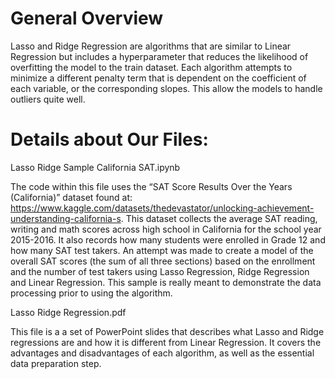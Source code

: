 # General Overview

Lasso and Ridge Regression are algorithms that are similar to Linear Regression but includes a hyperparameter that reduces the likelihood of overfitting the model to the train dataset. Each algorithm attempts to minimize a different penalty term that is dependent on the coefficient of each variable, or the corresponding slopes. This allow the models to handle outliers quite well.

# Details about Our Files:

Lasso Ridge Sample California SAT.ipynb

The code within this file uses the “SAT Score Results Over the Years (California)” dataset found at: https://www.kaggle.com/datasets/thedevastator/unlocking-achievement-understanding-california-s. This dataset collects the average SAT reading, writing and math scores across high school in California for the school year 2015-2016. It also records how many students were enrolled in Grade 12 and how many SAT test takers. An attempt was made to create a model of the overall SAT scores (the sum of all three sections) based on the enrollment and the number of test takers using Lasso Regression, Ridge Regression and Linear Regression. This sample is really meant to demonstrate the data processing prior to using the algorithm.


Lasso Ridge Regression.pdf

This file is a a set of PowerPoint slides that describes what Lasso and Ridge regressions are and how it is different from Linear Regression. It covers the advantages and disadvantages of each algorithm, as well as the essential data preparation step.
